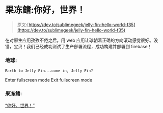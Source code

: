 # 果冻鳍:你好，世界！

> 原文:[https://dev.to/sublimegeek/jelly-fin-hello-world-f35](https://dev.to/sublimegeek/jelly-fin-hello-world-f35)

在对原生应用孜孜不倦之后，用 web 应用让球朝着正确的方向滚动感觉很好。没错，宝贝！我们已经成功测试了生产部署流程，成功构建并部署到 firebase！

### 地球:

```
Earth to Jelly Fin...come in, Jelly Fin? 
```

Enter fullscreen mode Exit fullscreen mode

### 果冻鳍:

[“你好，世界！”](https://jellyfin.app)